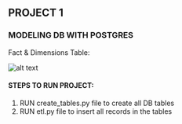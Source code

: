 ## PROJECT 1
### MODELING DB WITH POSTGRES

Fact & Dimensions Table:

![alt text](https://www.lucidchart.com/publicSegments/view/18f92e71-d445-47cd-bf78-1dc7b658a0d1/image.png)

#### STEPS TO RUN PROJECT:
1. RUN create_tables.py file to create all DB tables
2. RUN etl.py file to insert all records in the tables

